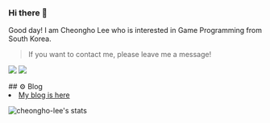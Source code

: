 ### Hi there 👋
Good day! I am Cheongho Lee who is interested in Game Programming from South Korea.

> If you want to contact me, please leave me a message!

<p>
  <a href="https://github.com/CheongHo-Lee/" target="_blank"><img src="https://img.shields.io/badge/CheongHoLee-181717?style=flat-square&logo=GitHub&logoColor=white"/></a>
  <a href="mailto:dlcjdgh99@naver.com" target="_blank"><img src="https://img.shields.io/badge/dlcjdgh99@naver.com-brightgreen?style=flat-square&logo=Gmail&logoColor=white"/></a>
</p>
## ⚙ Blog
<li>
  <a href="https://chlee200530.tistory.com/" target="_blank">My blog is here</a>
</li>

![cheongho-lee's stats](https://github-readme-stats.vercel.app/api?username=cheongho-lee)
